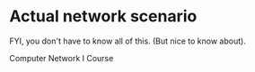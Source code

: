 ---
---

# Actual network scenario

FYI, you don't have to know all of this. (But nice to know about).

<img src="/assets/actual-network.png" alt="" class="h-[400px]" />

<div v-click>
  <div class="absolute inset-0 bg-gray-900/80 flex items-center justify-center text-3xl">
    Computer Network I Course
  </div>
</div>
